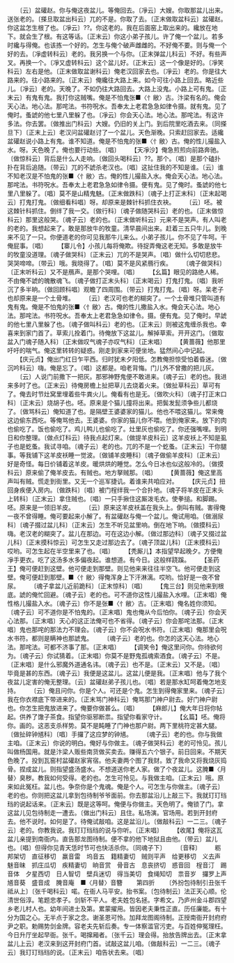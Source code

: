<!-- { "loadSidebar": true } -->
　　〔云〕盆礶赵。你与俺这夜盆儿。等俺回去。〔凈云〕大嫂。你取那盆儿出来。送张老的。〔搽旦取盆出科云〕兀的不是。你取了去。〔正末做取盆科云〕盆礶赵。你这盆怎生根了也。〔凈云〕??。你这老的。我在后面窑上取出来的。纔放在地下。就会生了根。有这等话。〔正末云〕你这小弟子孩儿。许了俺一个盆儿。若多时纔与得俺。也该拣一个好的。怎生与俺个破声雌雌的。不好俺不要。则与俺一个好的去。〔凈虚转科云〕老的。我另换一个与你。〔正末弹盆儿科云〕不好。有些声叉。再换一个。〔凈又虚转科云〕这个盆儿好。〔正末云〕这一个像是好的。〔凈笑科云〕左右是他。〔正末做取盆谢科云〕俺老汉回家去也。〔凈云〕老的。你是往大路来的。往小路来的。〔正末云〕俺纔往大路上来。如今可往小路上回去。略近些儿。〔凈云〕老的。天晚了。不如仍往大路回去。大路上没鬼。小路上可有鬼。〔正末云〕有鬼有鬼。我打你这贼嘴。俺是不怕鬼张■〈忄敝〉古。汴梁有名的。俺会天心法。地心法。那咤法。书符呪水。吾奉太上老君急急如律令摄。就有鬼。见了俺时。蚤諕的他七里八里躲了也。〔凈云〕你会天心法。地心法。那咤法。有这许多法。你去罢。〔做推出门科云〕大嫂。仍旧的关上门。到后院里吃酒去来。〔同搽旦下〕〔正末上云〕老汉问盆礶赵讨了一个盆儿。天色渐晚。只索赶回家去。适纔盆礶赵说小路上有鬼。谁不知道。俺是不怕鬼的张■〈忄敝〉古。俺的性儿撮盐入水。呀。天色晚了。俺也要行动些。〔唱〕
　　【天凈沙】俺急煎煎向前路奔驰。〔做惊科云〕背后是什么人走响。〔做回头喝科云〕??。那个。〔唱〕是那个磕扑扑在背后追随。〔带云〕兀的不諕杀老汉也。〔唱〕这扯住我的不知是谁。〔云〕谁不知老汉是不怕鬼的张■〈忄敝〉古。俺的性儿撮盐入水。俺会天心法。地心法。那咤法。书符呪水。吾奉太上老君急急如律令摄。便有鬼。见了俺时。蚤諕的他七里八里躲了。〔唱〕莫不是山精鬼魅。〔正末做跌科〕〔魂子上打正末科〕〔正末起喝云〕打鬼打鬼。〔做细看科唱〕呀。却原来是棘针科抓住衣袂。
　　〔云〕呸。被这棘针科抓住。倒绊了我一交。〔做行科〕〔魂子做随哭科云〕老的也。〔正末做惊科云〕那里这般哭。〔魂子云〕老的也。〔正末做听科云〕元来不是哭声。有人叫老的老的。我想起来了。敢是那放牛的牧童。清早晨间出来。赶着三五只牛儿。到晚来不见了一只。你便道老的你可见我那牛儿来么。小弟子孩儿。你不见了牛呵。干俺屁事。〔唱〕
　　【寨儿令】小孩儿每将俺欺。待捉弄俺这老无知。多敢是放牛的牧童没道理。〔魂子做哭科〕〔正末云〕兀的不是哭声。〔唱〕做什么切切悲悲。哭哭啼啼。〔带云〕哦。我晓得了。〔唱〕莫不是风紧鴈行疾。
　　〔魂子做哭科〕〔正末听科云〕又不是鴈声。是那个哭哩。〔唱〕
　　【幺篇】眼见的路绝人稀。不由俺不諕的魄散魂飞。〔魂子做打正末头科〕〔正末喝云〕打鬼打鬼。〔唱〕我听沉了多半晌。〔做回顾科唱〕观瞻了四周围。〔带云〕打鬼打鬼。〔唱〕呀。呆老子也却原来是一个土骨堆。
　　〔云〕老汉可也老的糊突了。一个土骨堆只管叫道有鬼有鬼。俺是不怕鬼的张■〈忄敝〉古。俺的性儿撒盐入水。俺会天心法。地心法。那咤法。书符呪水。吾奉太上老君急急如律令。摄。便有鬼。见了俺时。早諕的他七里八里躲了也。〔魂子做叫科云〕老的也。〔正末云〕则被这鬼缠杀我也。幸喜来到家门首了。草索儿拴着门。待俺放下这盆儿。解掉草索。开开这门。〔做取盆入门魂子随入科〕〔正末做叹气魂子亦叹气科〕〔正末唱〕
　　【黄蔷薇】他那里吁吁的喘气。俺这里转转的疑惑。刚走到家来可便坐地。猛然间心中记起。
　　【庆元贞】俺出门红日乍平西。归时犹未夕阳低。怎教俺担惊受怕着昏迷。〔做沉吟科云〕嗨。俺是忘了。〔唱〕这都是。咱老背悔。门儿外不曾撒的把儿灰。
　　〔云〕人说门前撒下一把灰。那邪神野鬼便不敢进来。〔魂子云〕老的也。我进来多时了也。〔正末云〕待俺房檐上扯把草儿去烧着火来。〔做扯草科云〕草可有了。俺去时节灶窝里埋着些牛粪火儿。俺看有也是无。〔做吹火科〕〔魂子打正末口科〕〔正末云〕烧胡子也。呸。原来是个猫儿撞将出来。把鬓发髭须争些儿都烧了。〔做骂科云〕俺知道了也。是隔壁王婆婆家的猫儿。他也不喂这猫儿。常来俺这边偷东西吃。等俺骂他去。王婆婆。你家的猫儿你不喂。他到俺家来。放下的肉也偷吃了。饭也偷吃了。鸡儿鸭儿也偷吃了。灶里灰也偷吃了。你还强嘴哩。到明日和你整理。〔做点灯科云〕待我点起灯来。〔做提羊皮科云〕这羊皮袄上不知是虱子也是虼蚤。我试寻咱。〔魂子云〕老的也。兀的不是一个虼蚤。〔正末云〕干你腿事。等我铺下这羊皮袄睡一觉波。〔做铺羊皮睡科〕〔魂子做偷羊皮科〕〔正末云〕好是奇怪。每日价铺着这羊皮。暖烘烘的睡觉。怎么今日冰也似这般冷的。〔做摸科云〕原来偷了俺羊皮去。有贼也。地方拏贼那。〔唱〕
　　【黄蔷薇】俺这里高声叫有贼。慌走到街里。又无一个巡军捷讥。着谁来共咱应对。
　　【庆元贞】扭回身疾便入房内。〔做跌科〕〔唱〕被门桯绊我一个合扑地。〔魂子将羊皮在正末头上转科〕〔正末云〕拿住贼也。〔唱〕一只手揪住这厮泼毛衣。使拳搥。和脚踢。呸。原来是一领旧羊皮。
　　〔云〕原来这羊皮袄盖在我头上。倒叫有贼。害得俺一夜不曾得睡。俺可要起来小解了。有盆礶赵与俺一个盆儿。俺试用咱。〔做溺尿科〕〔魂子掇过盆儿科〕〔正末云〕怎生不听见盆里响。倒在地下响。〔做摸科云〕嗨。老汉老的糊突了。盆儿在那边。可在这边小解。〔做过那边科〕〔魂子又掇过盆儿科〕〔正末摸科惊云〕可怎生又走过那边去了。〔魂子顶盆儿科〕〔正末摸科云〕哎哟。可怎生起在半空里来了也。〔唱〕
　　【秃厮儿】本指望早起晚夕。方便俺凈手更衣。吃了这汤多水多偏夜起。谁想道。有今日。这般样跷蹊。
　　【圣药王】俺可便赶到这壁。他可便走到那壁。则见他来来往往半空飞。他可便走到这壁。俺可便赶到那壁。■〈忄敝〉得俺浑身上下汗淋漓。哎哟。恰好是一夜不曾尿。
　　〔魂子拿盆儿近前跪科〕〔正末惊科〕〔唱〕
　　【鬼三台】则见他来到根底。諕的俺忙回避。〔魂子云〕老的也。可不道你这性儿撮盐入水哩。〔正末唱〕俺性格儿撮盐入水。〔魂子云〕你不是张■〈忄敝〉古。〔正末唱〕俺名姓你须知。〔魂子云〕可不道你是不怕鬼的。〔正末唱〕鬼也俺从今后怕你。〔魂子云〕你会天心法那。〔正末唱〕天心的这正法俺可也不省得。〔魂子云〕你会那咤法那。〔正末唱〕鬼也那咤的那法力不理会。〔魂子云〕你不会呪水书符。〔正末唱〕俺那里会呪水书符。都则是瞒神也那諕鬼。
　　〔魂子云〕老的也。你怎的这天心法。地心法。那咤法。可都不济事了那。〔正末唱〕
　　【调笑令】俺这里问你。你待欲何为。〔魂子云〕你试猜着。〔正末唱〕你莫不是野鬼孤魂索酒食。〔魂子云〕不是。〔正末唱〕是什么邪魔外道通名讳。〔魂子云〕也不是。〔正末云〕又不是。〔唱〕毕竟是甚的东西。〔魂子云〕我便是这盆儿。这盆儿便是我。〔正末唱〕他与了我个夜盆儿定害的俺无整理。〔云〕盆礶赵弟子孩儿也。〔唱〕若是那水缸呵着俺怎地支持。
　　〔云〕俺且问你。你是个人。可还是个鬼。怎生到得俺家里来。〔魂子云〕我在你衣襟底下带进来的。〔正末骂门神科云〕俺骂那门神户尉去。好门神户尉也。你怎生把鬼放进来了。俺要你做甚么。〔唱〕
　　【麻郎儿】俺大年日将你帖起。供养了馓子茶食。指望你驱邪断祟。指望你看家守计。
　　【幺篇】呸。俺将你。画的。这恶支杀样势。莫不是盹睡了门神也那户尉。两下里桃符定甚大腿。〔做扯碎钟馗科〕〔唱〕手攞了这应梦的钟馗。
　　〔魂子云〕老的也。你与我做主咱。〔正末云〕你说的明白。俺好与你做主。〔魂子做哭科云〕老的可怜见。孩儿叫做杨国用。就是汴梁人贩些南货做买卖去。赚得五六个银子。前日回来。不期天色晚了。投到瓦窑村盆礶赵家宵宿。他夫妻两个图了我财。致了我命又将我烧灰捣骨。捏成盆儿。则指望盛汤盛水。不想道送你老人家。做了个夜盆儿。这腌■〈月替〉臭秽。教我如何受得。老的也。怎生可怜见。与我做主咱。〔正末云〕哦。原来如此冤枉。盆儿也。争奈你是个鬼魂。俺是个人。可怎生与你做主。〔魂子云〕老的也。你则把这盆儿拿到包待制爷爷面前。你去那盆沿儿上敲三下。我就玎玎珰珰的说起话来。〔正末云〕既是这等呵。俺便与你做主。天色明了。俺锁了门。拿这盆儿见包待制走一遭去。〔做出门科云〕且住。私场演。官场用。若到开封府去。他不说时。如何是了。待俺试敲咱。这是盆沿儿。〔做敲科云〕一二三。〔魂子云〕老的。你教我说。我玎玎珰珰的说与你听。〔正末唱〕
　　【收尾】俺将这瓦盆儿亲提到南衙内。直告那龙图待制。便不拿的他下地狱且由他。〔带云〕盆儿也。〔唱〕但得你见青天恁时节可也快活杀你。〔同魂子下〕
　　〔音释〕
　　粝邦架切　直征移切　羸音雷　坞音五　籍精妻切　贼则平声　给更移切　义去声　魅音昧　抓庄瓜切　疾精妻切　晌音赏　骨音古　息丧挤切　惑音回　桯音汀　踢音体　夕星西切　日人智切　壁兵迷切　得当美切　食绳知切　祟音岁　攞罗上声　馗音葵　盛音成　腌音庵　■〈月替〉音簪
　　第四折
　　〔外扮包待制引丑张千祗从上〕〔张千喝科云〕喏。在衙人马平安。抬书案。〔包待制云〕法正天心顺。伦清世俗淳。笔题忠孝子。剑斩不平人。老夫姓包名拯。字希文。乃庐州金斗郡四望乡老儿村人也。幼年间进士及第。累蒙擢用。皆因老夫秉性正直。历任廉能。有十分为国之心。无半点于家之念。谢圣恩可怜。加拜龙图阁待制。正授南衙开封府府尹之职。勅赐势剑金牌。容老夫先斩后奏。专一体察滥官污吏。与百姓伸冤理枉。今日升厅坐起早衙。张千。喝撺厢者。〔张千云〕理会得。抬放告牌出去。〔正末拿盆儿上云〕老汉来到这开封府门首。试敲这盆儿咱。〔做敲科云〕一二三。〔魂子云〕我玎玎珰珰的说。〔正末云〕咱告状去来。〔唱〕
